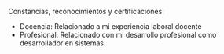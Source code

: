 Constancias, reconocimientos y certificaciones:
 - Docencia: Relacionado a mi experiencia laboral docente
 - Profesional: Relacionado con mi desarrollo profesional como desarrollador en sistemas
